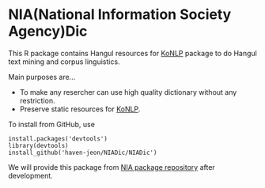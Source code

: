 # NIA(National Information Society Agency)Dic

This R package contains Hangul resources for [KoNLP][konlp] package to do Hangul text mining and  corpus linguistics.

Main purposes are...
 
* To make any resercher can use high quality dictionary without any restriction.
* Preserve static resources for [KoNLP][konlp].


To install from GitHub, use

    install.packages('devtools')
    library(devtools)
    install_github('haven-jeon/NIADic/NIADic')


We will provide this package from [NIA package repository]() after development.


[konlp]:http://cran.r-project.org/web/packages/KoNLP/index.html


